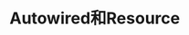 



# Autowired和Resource  
<!-- 

 为什么 Spring 和 IDEA 都不推荐使用 @Autowired 注解？ 
 https://mp.weixin.qq.com/s/W8LytT3mU2pylK9wrV-8bg
-->

